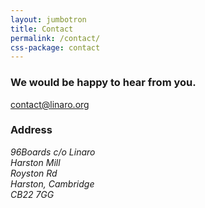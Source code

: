 ```yaml
---
layout: jumbotron
title: Contact
permalink: /contact/
css-package: contact
---
```

<div class="row">
    <div id="contact-thanks">
        <div class="jumbotron contact">
            <h3 class="text-center animated fadeIn">We would be happy to hear from you.</h3>
        </div>
    </div>
</div>
</div>
<div class="row"  id="content-container">
    <div class="container">
        <div class="row">
            <div class="col-xs-12 text-center">
                <a class="btn email" href="mailto:contact@linaro.org?subject=96Boards.org - {{page.url}}">
                    contact@linaro.org
                </a>
                <h3>Address</h3>
                <address>
                    96Boards c/o Linaro <br>
                    Harston Mill <br>
                    Royston Rd <br>
                    Harston, Cambridge <br>
                    CB22 7GG 
                </address>
            </div>
        </div>
    </div>
</div>
